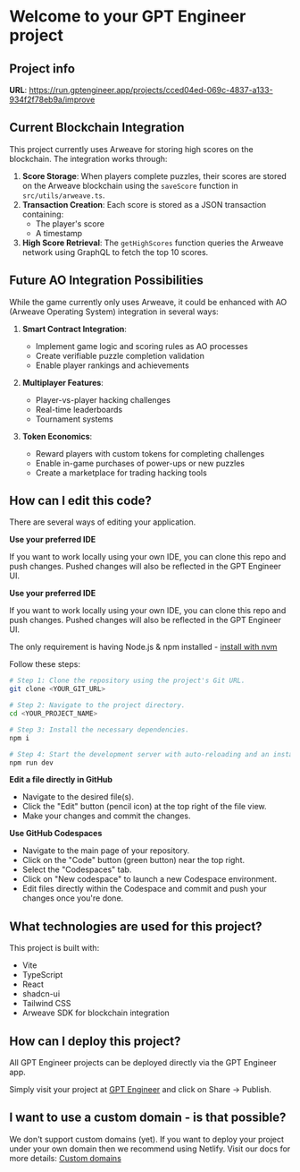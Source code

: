 # Welcome to your GPT Engineer project

## Project info

**URL**: https://run.gptengineer.app/projects/cced04ed-069c-4837-a133-934f2f78eb9a/improve

## Current Blockchain Integration

This project currently uses Arweave for storing high scores on the blockchain. The integration works through:

1. **Score Storage**: When players complete puzzles, their scores are stored on the Arweave blockchain using the `saveScore` function in `src/utils/arweave.ts`.
2. **Transaction Creation**: Each score is stored as a JSON transaction containing:
   - The player's score
   - A timestamp
3. **High Score Retrieval**: The `getHighScores` function queries the Arweave network using GraphQL to fetch the top 10 scores.

## Future AO Integration Possibilities

While the game currently only uses Arweave, it could be enhanced with AO (Arweave Operating System) integration in several ways:

1. **Smart Contract Integration**: 
   - Implement game logic and scoring rules as AO processes
   - Create verifiable puzzle completion validation
   - Enable player rankings and achievements

2. **Multiplayer Features**:
   - Player-vs-player hacking challenges
   - Real-time leaderboards
   - Tournament systems

3. **Token Economics**:
   - Reward players with custom tokens for completing challenges
   - Enable in-game purchases of power-ups or new puzzles
   - Create a marketplace for trading hacking tools

## How can I edit this code?
 
There are several ways of editing your application.

**Use your preferred IDE**

If you want to work locally using your own IDE, you can clone this repo and push changes. Pushed changes will also be reflected in the GPT Engineer UI.

**Use your preferred IDE**

If you want to work locally using your own IDE, you can clone this repo and push changes. Pushed changes will also be reflected in the GPT Engineer UI.

The only requirement is having Node.js & npm installed - [install with nvm](https://github.com/nvm-sh/nvm#installing-and-updating)

Follow these steps:

```sh
# Step 1: Clone the repository using the project's Git URL.
git clone <YOUR_GIT_URL>

# Step 2: Navigate to the project directory.
cd <YOUR_PROJECT_NAME>

# Step 3: Install the necessary dependencies.
npm i

# Step 4: Start the development server with auto-reloading and an instant preview.
npm run dev
```

**Edit a file directly in GitHub**

- Navigate to the desired file(s).
- Click the "Edit" button (pencil icon) at the top right of the file view.
- Make your changes and commit the changes.

**Use GitHub Codespaces**

- Navigate to the main page of your repository.
- Click on the "Code" button (green button) near the top right.
- Select the "Codespaces" tab.
- Click on "New codespace" to launch a new Codespace environment.
- Edit files directly within the Codespace and commit and push your changes once you're done.

## What technologies are used for this project?

This project is built with:

- Vite
- TypeScript
- React
- shadcn-ui
- Tailwind CSS
- Arweave SDK for blockchain integration

## How can I deploy this project?

All GPT Engineer projects can be deployed directly via the GPT Engineer app.

Simply visit your project at [GPT Engineer](https://gptengineer.app/projects/cced04ed-069c-4837-a133-934f2f78eb9a/improve) and click on Share -> Publish.

## I want to use a custom domain - is that possible?

We don't support custom domains (yet). If you want to deploy your project under your own domain then we recommend using Netlify. Visit our docs for more details: [Custom domains](https://docs.gptengineer.app/tips-tricks/custom-domain/)
